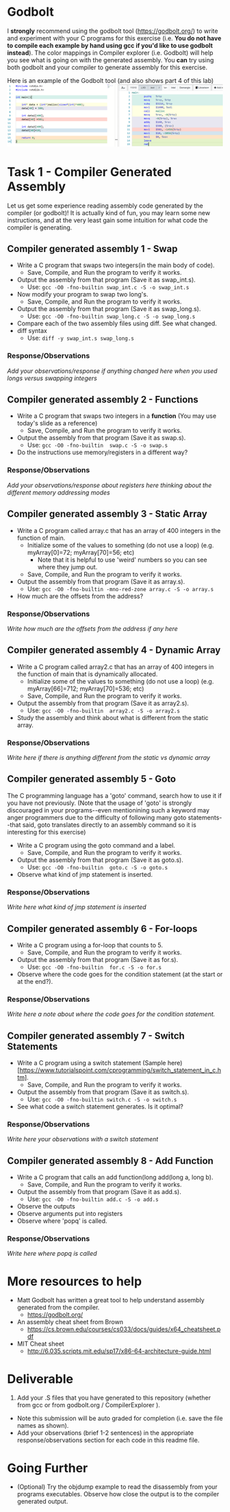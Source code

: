 
# Godbolt

I **strongly** recommend using the godbolt tool (https://godbolt.org/) to write and experiment with your C programs for this exercise (i.e. **You do not have to compile each example by hand using gcc if you'd like to use godbolt instead**).  The color mappings in Compiler explorer (i.e. Godbolt) will help you see what is going on with the generated assembly. You **can** try using both godbolt and your compiler to generate assembly for this exercise.

Here is an example of the Godbolt tool (and also shows part 4 of this lab)
<img src="./assembly.PNG">

# Task 1 - Compiler Generated Assembly

Let us get some experience reading assembly code generated by the compiler (or godbolt)! It is actually kind of fun, you may learn some new instructions, and at the very least gain some intuition for what code the compiler is generating.

## Compiler generated assembly 1 - Swap

- Write a C program that swaps two integers(in the main body of code).
  - Save, Compile, and Run the program to verify it works.
- Output the assembly from that program (Save it as swap_int.s).
  - Use: `gcc -O0 -fno-builtin swap_int.c -S -o swap_int.s`
- Now modify your program to swap two long's.
  - Save, Compile, and Run the program to verify it works.
- Output the assembly from that program (Save it as swap_long.s).
  - Use: `gcc -O0 -fno-builtin swap_long.c -S -o swap_long.s`
- Compare each of the two assembly files using diff. See what changed.
- diff syntax
  - Use: `diff -y swap_int.s swap_long.s`
  
### Response/Observations

*Add your observations/response if anything changed here when you used longs versus swapping integers*

## Compiler generated assembly 2 - Functions

- Write a C program that swaps two integers in a **function** (You may use today's slide as a reference)
  - Save, Compile, and Run the program to verify it works.
- Output the assembly from that program (Save it as swap.s).
  - Use: `gcc -O0 -fno-builtin  swap.c -S -o swap.s`
- Do the instructions use memory/registers in a different way?

### Response/Observations

*Add your observations/response about registers here thinking about the different memory addressing modes*

## Compiler generated assembly 3 - Static Array
- Write a C program called array.c that has an array of 400 integers in the function of main.
  - Initialize some of the values to something (do not use a loop) (e.g. myArray[0]=72; myArray[70]=56; etc)
  	- Note that it is helpful to use 'weird' numbers so you can see where they jump out.
  - Save, Compile, and Run the program to verify it works.
- Output the assembly from that program (Save it as array.s).
  - Use: `gcc -O0 -fno-builtin -mno-red-zone array.c -S -o array.s`
- How much are the offsets from the address?

### Response/Observations

*Write how much are the offsets from the address if any here*

## Compiler generated assembly 4 - Dynamic Array 

- Write a C program called array2.c that has an array of 400 integers in the function of main that is dynamically allocated.
  - Initialize some of the values to something (do not use a loop) (e.g. myArray[66]=712; myArray[70]=536; etc)
  - Save, Compile, and Run the program to verify it works.
- Output the assembly from that program (Save it as array2.s).
  - Use: `gcc -O0 -fno-builtin  array2.c -S -o array2.s`
- Study the assembly and think about what is different from the static array.

### Response/Observations

*Write here if there is anything different from the static vs dynamic array*

## Compiler generated assembly 5 - Goto
The C programming language has a 'goto' command, search how to use it if you have not previously.
(Note that the usage of 'goto' is strongly discouraged in your programs--even mentionining such a keyword may anger programmers due to the difficulty of following many goto statements--that said, goto translates directly to an assembly command so it is interesting for this exercise)

- Write a C program using the goto command and a label.
  - Save, Compile, and Run the program to verify it works.
- Output the assembly from that program (Save it as goto.s).
  - Use: `gcc -O0 -fno-builtin  goto.c -S -o goto.s`
- Observe what kind of jmp statement is inserted.

### Response/Observations

*Write here what kind of jmp statement is inserted*

## Compiler generated assembly 6 - For-loops
- Write a C program using a for-loop that counts to 5.
  - Save, Compile, and Run the program to verify it works.
- Output the assembly from that program (Save it as for.s).
  - Use: `gcc -O0 -fno-builtin  for.c -S -o for.s`
- Observe where the code goes for the condition statement (at the start or at the end?).

### Response/Observations

*Write here a note about where the code goes for the condition statement.*

## Compiler generated assembly 7 - Switch Statements

- Write a C program using a switch statement (Sample here)[https://www.tutorialspoint.com/cprogramming/switch_statement_in_c.htm].
  - Save, Compile, and Run the program to verify it works.
- Output the assembly from that program (Save it as switch.s).
  - Use: `gcc -O0 -fno-builtin switch.c -S -o switch.s`
- See what code a switch statement generates. Is it optimal?

### Response/Observations

*Write here your observations with a switch statement*

## Compiler generated assembly 8 - Add Function

- Write a C program that calls an add function(long add(long a, long b).
  - Save, Compile, and Run the program to verify it works.
- Output the assembly from that program (Save it as add.s).
  - Use: `gcc -O0 -fno-builtin add.c -S -o add.s`
- Observe the outputs
- Observe arguments put into registers
- Observe where 'popq' is called.

### Response/Observations

*Write here where popq is called*

# More resources to help

- Matt Godbolt has written a great tool to help understand assembly generated from the compiler. 
  - https://godbolt.org/
- An assembly cheat sheet from Brown
  - https://cs.brown.edu/courses/cs033/docs/guides/x64_cheatsheet.pdf
- MIT Cheat sheet
  - http://6.035.scripts.mit.edu/sp17/x86-64-architecture-guide.html

# Deliverable

1. Add your .S files that you have generated to this repository (whether from gcc or from godbolt.org / CompilerExplorer ).
  - Note this submission will be auto graded for completion (i.e. save the file names as shown).
  - Add your observations (brief 1-2 sentences) in the appropriate response/observations section for each code in this readme file.
  

# Going Further

- (Optional) Try the objdump example to read the disassembly from your programs executables. Observe how close the output is to the compiler generated output.
